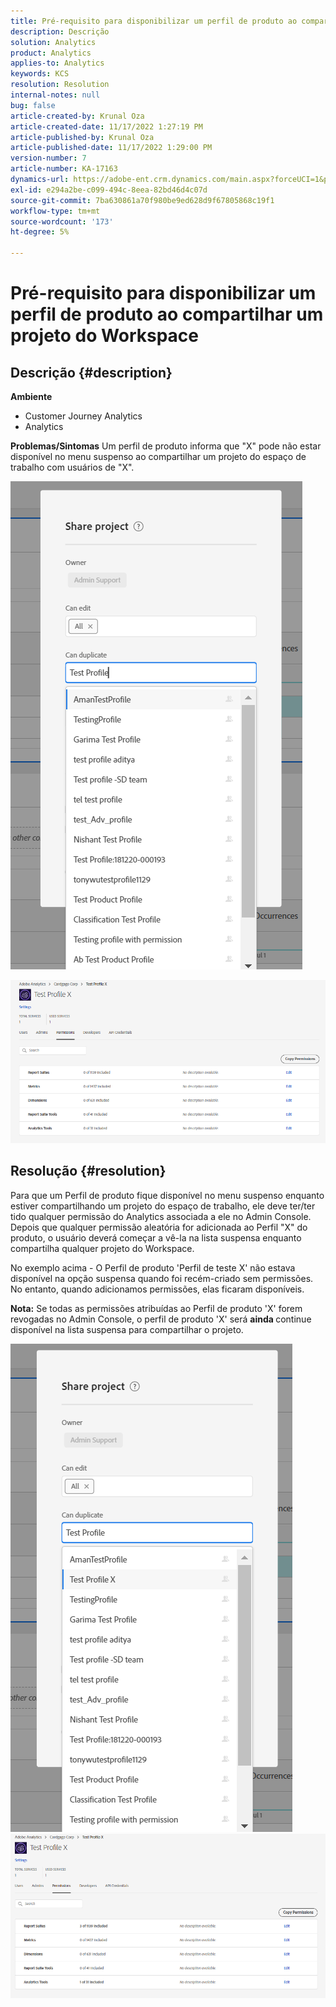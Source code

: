 ```yaml
---
title: Pré-requisito para disponibilizar um perfil de produto ao compartilhar um projeto do Workspace
description: Descrição
solution: Analytics
product: Analytics
applies-to: Analytics
keywords: KCS
resolution: Resolution
internal-notes: null
bug: false
article-created-by: Krunal Oza
article-created-date: 11/17/2022 1:27:19 PM
article-published-by: Krunal Oza
article-published-date: 11/17/2022 1:29:00 PM
version-number: 7
article-number: KA-17163
dynamics-url: https://adobe-ent.crm.dynamics.com/main.aspx?forceUCI=1&pagetype=entityrecord&etn=knowledgearticle&id=7b352f8e-7b66-ed11-9561-6045bd006149
exl-id: e294a2be-c099-494c-8eea-82bd46d4c07d
source-git-commit: 7ba630861a70f980be9ed628d9f67805868c19f1
workflow-type: tm+mt
source-wordcount: '173'
ht-degree: 5%

---
```


# Pré-requisito para disponibilizar um perfil de produto ao compartilhar um projeto do Workspace

## Descrição {#description}

<b>Ambiente</b>
- Customer Journey Analytics
- Analytics



<b>Problemas/Sintomas</b>
Um perfil de produto informa que &quot;X&quot; pode não estar disponível no menu suspenso ao compartilhar um projeto do espaço de trabalho com usuários de &quot;X&quot;.



![](assets/___7c352f8e-7b66-ed11-9561-6045bd006149___.png)

![](assets/___7e352f8e-7b66-ed11-9561-6045bd006149___.png)


## Resolução {#resolution}


Para que um Perfil de produto fique disponível no menu suspenso enquanto estiver compartilhando um projeto do espaço de trabalho, ele deve ter/ter tido qualquer permissão do Analytics associada a ele no Admin Console. Depois que qualquer permissão aleatória for adicionada ao Perfil &quot;X&quot; do produto, o usuário deverá começar a vê-la na lista suspensa enquanto compartilha qualquer projeto do Workspace.

No exemplo acima - O Perfil de produto &#39;Perfil de teste X&#39; não estava disponível na opção suspensa quando foi recém-criado sem permissões. No entanto, quando adicionamos permissões, elas ficaram disponíveis.

<b>Nota:</b> Se todas as permissões atribuídas ao Perfil de produto &#39;X&#39; forem revogadas no Admin Console, o perfil de produto &#39;X&#39; será <b>ainda </b>continue disponível na lista suspensa para compartilhar o projeto.

![](assets/30693c56-ceef-eb11-bacb-0022480a5901.png)     ![](assets/c4b23919-ceef-eb11-bacb-0022480a5901.png)
